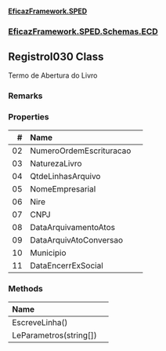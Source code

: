 #### [EficazFramework.SPED](EficazFrameworkSPED.md 'EficazFramework SPED')
### [EficazFramework.SPED.Schemas.ECD](EficazFramework.SPED.Schemas.ECD.md 'EficazFramework.SPED.Schemas.ECD')

## RegistroI030 Class

Termo de Abertura do Livro

### Remarks
### Properties

| # | Name | |
| ---: | :--- | :--- |
| 02 | NumeroOrdemEscrituracao |  |
| 03 | NaturezaLivro |  |
| 04 | QtdeLinhasArquivo |  |
| 05 | NomeEmpresarial |  |
| 06 | Nire |  |
| 07 | CNPJ |  |
| 08 | DataArquivamentoAtos |  |
| 09 | DataArquivAtoConversao |  |
| 10 | Municipio |  |
| 11 | DataEncerrExSocial |  |
### Methods

| Name | |
| :--- | :--- |
| EscreveLinha() |  |
| LeParametros(string[]) |  |
